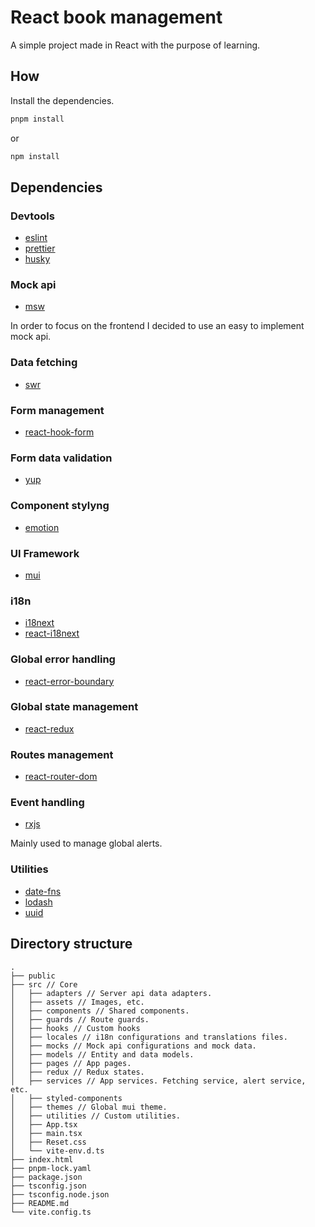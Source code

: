 # React book management

A simple project made in React with the purpose of learning.

## How

Install the dependencies.

```bash
pnpm install
```

or

```bash
npm install
```

## Dependencies

### Devtools

- [eslint](https://eslint.org/)
- [prettier](https://prettier.io/)
- [husky](https://github.com/typicode/husky)

### Mock api

- [msw](https://mswjs.io/)

In order to focus on the frontend I decided to use an easy to implement mock api.

### Data fetching

- [swr](https://swr.vercel.app/)

### Form management

- [react-hook-form](https://react-hook-form.com/)

### Form data validation

- [yup](https://github.com/jquense/yup)

### Component stylyng

- [emotion](https://emotion.sh/docs/introduction)

### UI Framework

- [mui](https://mui.com/)

### i18n

- [i18next](https://www.i18next.com/)
- [react-i18next](https://react.i18next.com/)

### Global error handling

- [react-error-boundary](https://github.com/bvaughn/react-error-boundary)

### Global state management

- [react-redux](https://react-redux.js.org/)

### Routes management

- [react-router-dom](https://reactrouter.com/en/v6.3.0)

### Event handling

- [rxjs](https://rxjs.dev/)

Mainly used to manage global alerts.

### Utilities

- [date-fns](https://date-fns.org/)
- [lodash](https://lodash.com/)
- [uuid](https://github.com/uuidjs/uuid)

## Directory structure

```
.
├── public
├── src // Core
│   ├── adapters // Server api data adapters.
│   ├── assets // Images, etc.
│   ├── components // Shared components.
│   ├── guards // Route guards.
│   ├── hooks // Custom hooks
│   ├── locales // i18n configurations and translations files.
│   ├── mocks // Mock api configurations and mock data.
│   ├── models // Entity and data models.
│   ├── pages // App pages.
│   ├── redux // Redux states.
│   ├── services // App services. Fetching service, alert service, etc.
│   ├── styled-components
│   ├── themes // Global mui theme.
│   ├── utilities // Custom utilities.
│   ├── App.tsx
│   ├── main.tsx
│   ├── Reset.css
│   └── vite-env.d.ts
├── index.html
├── pnpm-lock.yaml
├── package.json
├── tsconfig.json
├── tsconfig.node.json
├── README.md
└── vite.config.ts
```
